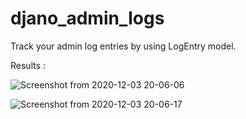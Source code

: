 # djano_admin_logs

Track your admin log entries by using  LogEntry model.

Results :

![Screenshot from 2020-12-03 20-06-06](https://user-images.githubusercontent.com/43741675/101042520-4c3dec00-35a3-11eb-8235-0a22afbab227.png)

![Screenshot from 2020-12-03 20-06-17](https://user-images.githubusercontent.com/43741675/101042554-52cc6380-35a3-11eb-92ff-135262b734c4.png)
